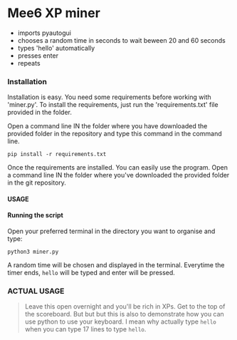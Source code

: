 # Mee6 XP miner

- imports pyautogui
- chooses a random time in seconds to wait beween 20 and 60 seconds
- types 'hello' automatically
- presses enter
- repeats

### Installation
Installation is easy. You need some requirements before working with 'miner.py'. To install the requirements, just run the 'requirements.txt' file provided in the folder.

Open a command line IN the folder where you have downloaded the provided folder in the repository and type this command in the command line.

``` 
pip install -r requirements.txt
```

Once the requirements are installed. You can easily use the program. Open a command line IN the folder where you've downloaded the provided folder in the git repository. 

#### USAGE

 #### Running the script

 Open your preferred terminal in the directory you want to organise and type:
 ```
 python3 miner.py
 ```
    
 A random time will be chosen and displayed in the terminal. Everytime the timer ends, `hello` will be typed and enter will be pressed.
    
### ACTUAL USAGE
> Leave this open overnight and you'll be rich in XPs. Get to the top of the scoreboard. But but but this is also to demonstrate how you can use python to use your keyboard. I mean why actually type `hello` when you can type 17 lines to type `hello`.
